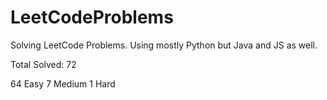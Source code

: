 # LeetCodeProblems
Solving LeetCode Problems. Using mostly Python but Java and JS as well. 

Total Solved: 72

64 Easy
7 Medium 
1 Hard
